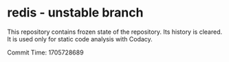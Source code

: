 # redis - unstable branch

This repository contains frozen state of the repository.
Its history is cleared. It is used only for static code
analysis with Codacy.

Commit Time: 1705728689